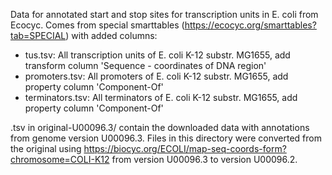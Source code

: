 Data for annotated start and stop sites for transcription units in E. coli from Ecocyc.  Comes from special smarttables (https://ecocyc.org/smarttables?tab=SPECIAL) with added columns:
- tus.tsv: All transcription units of E. coli K-12 substr. MG1655, add transform column 'Sequence - coordinates of DNA region'
- promoters.tsv: All promoters of E. coli K-12 substr. MG1655, add property column 'Component-Of'
- terminators.tsv: All terminators of E. coli K-12 substr. MG1655, add property column 'Component-Of'

.tsv in original-U00096.3/ contain the downloaded data with annotations from genome version U00096.3.  Files in this directory were converted from the original using https://biocyc.org/ECOLI/map-seq-coords-form?chromosome=COLI-K12 from version U00096.3 to version U00096.2.